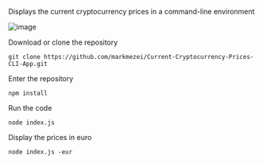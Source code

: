 Displays the current cryptocurrency prices in a command-line environment

![image](https://user-images.githubusercontent.com/94128834/216847026-c64482a0-0b02-4c69-8e11-0d26270fa1c8.png)

Download or clone the repository
```
git clone https://github.com/markmezei/Current-Cryptocurrency-Prices-CLI-App.git
```

Enter the repository
```
npm install
```

Run the code
```
node index.js
```


Display the prices in euro
```
node index.js -eur
```
